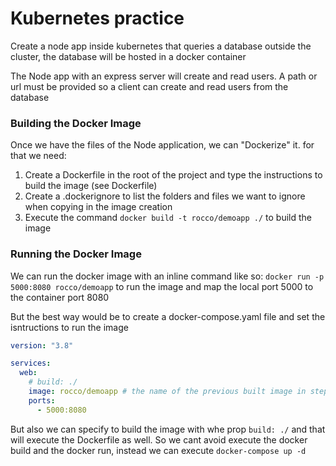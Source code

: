 # Kubernetes practice
Create a node app inside kubernetes that queries a database outside the cluster, the database will be hosted in a docker container

The Node app with an express server will create and read users. A path or url must be provided so a client can create and read users from the database

### Building the Docker Image
Once we have the files of the Node application, we can "Dockerize" it. for that we need:
1. Create a Dockerfile in the root of the project and type the instructions to build the image (see Dockerfile)
2. Create a .dockerignore to list the folders and files we want to ignore when copying in the image creation
3. Execute the command ```docker build -t rocco/demoapp ./``` to build the image

### Running the Docker Image
We can run the docker image with an inline command like so:
```docker run -p 5000:8080 rocco/demoapp``` to run the image and map the local port 5000 to the container port 8080

But the best way would be to create a docker-compose.yaml file and set the isntructions to run the image
```yaml
version: "3.8"

services:
  web:
    # build: ./
    image: rocco/demoapp # the name of the previous built image in step 3
    ports:
      - 5000:8080
```
But also we can specify to build the image with whe prop `build: ./` and that will execute the Dockerfile as well. So we cant avoid execute the docker build and the docker run, instead we can execute `docker-compose up -d`